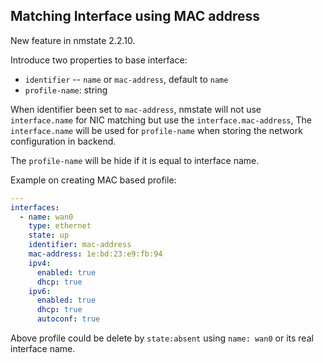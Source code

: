 ## Matching Interface using MAC address

New feature in nmstate 2.2.10.

Introduce two properties to base interface:
 * `identifier` -- `name` or `mac-address`, default to `name`
 * `profile-name`: string

When identifier been set to `mac-address`, nmstate will not use
`interface.name` for NIC matching but use the `interface.mac-address`,
The `interface.name` will be used for `profile-name` when storing the
network configuration in backend.

The `profile-name` will be hide if it is equal to interface name.

Example on creating MAC based profile:

```yml
---
interfaces:
  - name: wan0
    type: ethernet
    state: up
    identifier: mac-address
    mac-address: 1e:bd:23:e9:fb:94
    ipv4:
      enabled: true
      dhcp: true
    ipv6:
      enabled: true
      dhcp: true
      autoconf: true
```

Above profile could be delete by `state:absent` using `name: wan0` or its real
interface name.
